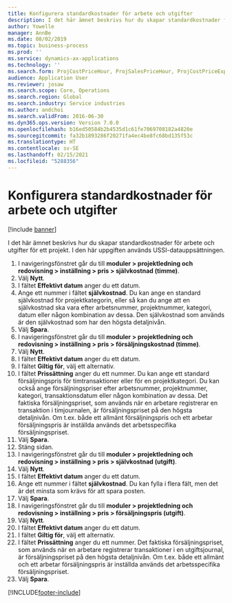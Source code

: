 ```yaml
---
title: Konfigurera standardkostnader för arbete och utgifter
description: I det här ämnet beskrivs hur du skapar standardkostnader för arbete och utgifter för ett projekt.
author: Yowelle
manager: AnnBe
ms.date: 08/02/2019
ms.topic: business-process
ms.prod: ''
ms.service: dynamics-ax-applications
ms.technology: ''
ms.search.form: ProjCostPriceHour, ProjSalesPriceHour, ProjCostPriceExpense, ProjSalesPriceCost
audience: Application User
ms.reviewer: josaw
ms.search.scope: Core, Operations
ms.search.region: Global
ms.search.industry: Service industries
ms.author: andchoi
ms.search.validFrom: 2016-06-30
ms.dyn365.ops.version: Version 7.0.0
ms.openlocfilehash: b16ed50584b2b4535d1c61fe7069708182a4820e
ms.sourcegitcommit: fa32b1893286f20271fa4ec4be8fc68bd135f53c
ms.translationtype: HT
ms.contentlocale: sv-SE
ms.lasthandoff: 02/15/2021
ms.locfileid: "5288356"
---
```

# <a name="configure-standard-costs-for-labor-and-expenses"></a>Konfigurera standardkostnader för arbete och utgifter

[!include [banner](../../includes/banner.md)]

I det här ämnet beskrivs hur du skapar standardkostnader för arbete och utgifter för ett projekt. I den här uppgiften används USSI-datauppsättningen.

1. I navigeringsfönstret går du till **moduler > projektledning och redovisning > inställning > pris > självkostnad (timme)**.
2. Välj **Nytt**.
3. I fältet **Effektivt datum** anger du ett datum.
4. Ange ett nummer i fältet **självkostnad**. Du kan ange en standard självkostnad för projektkategorin, eller så kan du ange att en självkostnad ska vara efter arbetsnummer, projektnummer, kategori, datum eller någon kombination av dessa. Den självkostnad som används är den självkostnad som har den högsta detaljnivån.  
5. Välj **Spara**.
6. I navigeringsfönstret går du till **moduler > projektledning och redovisning > inställning > pris > försäljningskostnad (timme)**.
7. Välj **Nytt**.
8. I fältet **Effektivt datum** anger du ett datum.
9. I fältet **Giltig för**, välj ett alternativ.
10. I fältet **Prissättning** anger du ett nummer. Du kan ange ett standard försäljningspris för timtransaktioner eller för en projektkategori. Du kan också ange försäljningspriser efter arbetsnummer, projektnummer, kategori, transaktionsdatum eller någon kombination av dessa. Det faktiska försäljningspriset, som används när en arbetare registrerar en transaktion i timjournalen, är försäljningspriset på den högsta detaljnivån. Om t.ex. både ett allmänt försäljningspris och ett arbetar försäljningspris är inställda används det arbetsspecifika försäljningspriset.  
11. Välj **Spara**.
12. Stäng sidan.
13. I navigeringsfönstret går du till **moduler > projektledning och redovisning > inställning > pris > självkostnad (utgift)**.
14. Välj **Nytt**.
15. I fältet **Effektivt datum** anger du ett datum.
16. Ange ett nummer i fältet **självkostnad**. Du kan fylla i flera fält, men det är det minsta som krävs för att spara posten.  
17. Välj **Spara**.
18. I navigeringsfönstret går du till **moduler > projektledning och redovisning > inställning > pris > försäljningspris (utgift)**.
19. Välj **Nytt**.
20. I fältet **Effektivt datum** anger du ett datum.
21. I fältet **Giltig för**, välj ett alternativ.
22. I fältet **Prissättning** anger du ett nummer. Det faktiska försäljningspriset, som används när en arbetare registrerar transaktioner i en utgiftsjournal, är försäljningspriset på den högsta detaljnivån. Om t.ex. både ett allmänt och ett arbetar försäljningspris är inställda används det arbetsspecifika försäljningspriset.  
23. Välj **Spara**.



[!INCLUDE[footer-include](../../includes/footer-banner.md)]